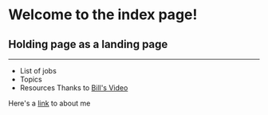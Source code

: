 # Welcome to the index page!
## Holding page as a landing page
***
* List of jobs
* Topics
* Resources
Thanks to [Bill's Video](https://www.youtube.com/watch?v=gzxSnyLoSgY&list=PLWzwUIYZpnJuT0sH4BN56P5oWTdHJiTNq&index=4)

Here's a [link](about.md) to about me
